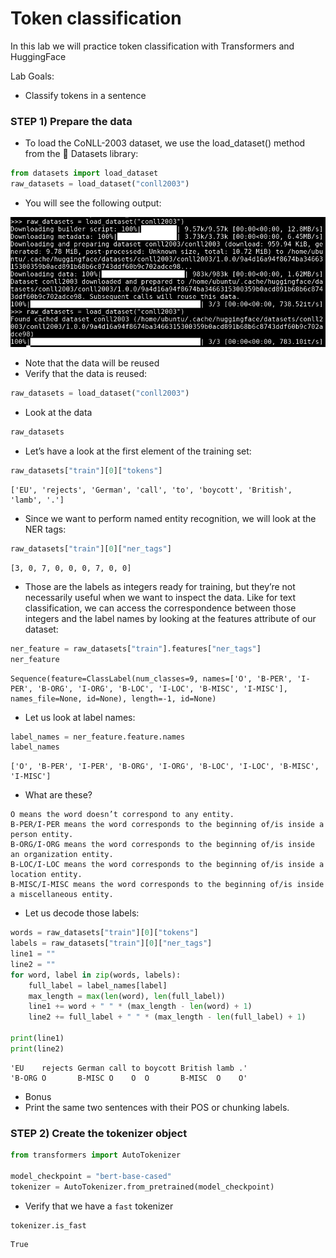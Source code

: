 # Token classification

In this lab we will practice token classification with Transformers and HuggingFace


Lab Goals:

* Classify tokens in a sentence

### STEP 1) Prepare the data

* To load the CoNLL-2003 dataset, we use the load_dataset() method from the 🤗 Datasets library:

```python
from datasets import load_dataset
raw_datasets = load_dataset("conll2003")
```

* You will see the following output:

![](../images/20-data.png)

* Note that the data will be reused
* Verify that the data is reused:

```python
raw_datasets = load_dataset("conll2003")
```

* Look at the data

```python
raw_datasets
```


* Let’s have a look at the first element of the training set:
```python
raw_datasets["train"][0]["tokens"]
```

```text
['EU', 'rejects', 'German', 'call', 'to', 'boycott', 'British', 'lamb', '.']
```

* Since we want to perform named entity recognition, we will look at the NER tags:

```python
raw_datasets["train"][0]["ner_tags"]
```

```text
[3, 0, 7, 0, 0, 0, 7, 0, 0]
```

* Those are the labels as integers ready for training, but they’re not necessarily useful when we want to inspect the data. Like for text classification, we can access the correspondence between those integers and the label names by looking at the features attribute of our dataset:

```python
ner_feature = raw_datasets["train"].features["ner_tags"]
ner_feature
```

```text
Sequence(feature=ClassLabel(num_classes=9, names=['O', 'B-PER', 'I-PER', 'B-ORG', 'I-ORG', 'B-LOC', 'I-LOC', 'B-MISC', 'I-MISC'], names_file=None, id=None), length=-1, id=None)
```

* Let us look at label names:

```python
label_names = ner_feature.feature.names
label_names
```

```text
['O', 'B-PER', 'I-PER', 'B-ORG', 'I-ORG', 'B-LOC', 'I-LOC', 'B-MISC', 'I-MISC']
```

* What are these?
```text
O means the word doesn’t correspond to any entity.
B-PER/I-PER means the word corresponds to the beginning of/is inside a person entity.
B-ORG/I-ORG means the word corresponds to the beginning of/is inside an organization entity.
B-LOC/I-LOC means the word corresponds to the beginning of/is inside a location entity.
B-MISC/I-MISC means the word corresponds to the beginning of/is inside a miscellaneous entity.
```

* Let us decode those labels:

```python
words = raw_datasets["train"][0]["tokens"]
labels = raw_datasets["train"][0]["ner_tags"]
line1 = ""
line2 = ""
for word, label in zip(words, labels):
    full_label = label_names[label]
    max_length = max(len(word), len(full_label))
    line1 += word + " " * (max_length - len(word) + 1)
    line2 += full_label + " " * (max_length - len(full_label) + 1)

print(line1)
print(line2)
```

```text
'EU    rejects German call to boycott British lamb .'
'B-ORG O       B-MISC O    O  O       B-MISC  O    O'
```

* Bonus
* Print the same two sentences with their POS or chunking labels.

### STEP 2) Create the tokenizer object

```python
from transformers import AutoTokenizer

model_checkpoint = "bert-base-cased"
tokenizer = AutoTokenizer.from_pretrained(model_checkpoint)
```

* Verify that we have a `fast` tokenizer

```python
tokenizer.is_fast
```

```text
True
```

